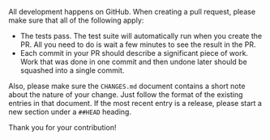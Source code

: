 All development happens on GitHub. When creating a pull request, please make sure that all of the following apply:

- The tests pass. The test suite will automatically run when you create the PR. All you need to do is wait a few minutes to see the result in the PR.
- Each commit in your PR should describe a significant piece of work. Work that was done in one commit and then undone later should be squashed into a single commit.

Also, please make sure the `CHANGES.md` document contains a short note about the nature of your change. Just follow the format of the existing entries in that document. If the most recent entry is a release, please start a new section under a `##HEAD` heading.

Thank you for your contribution!
